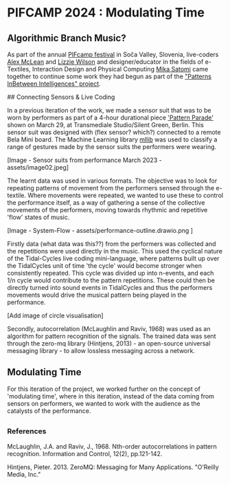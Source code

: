 # PIFCAMP 2024 : Modulating Time

## Algorithmic Branch Music?

As part of the annual [PIFcamp festival](https://pif.camp/sl/) in Soča Valley, Slovenia, live-coders [Alex McLean](https://slab.org/) and [Lizzie Wilson](https://lwlsn.github.io/) and designer/educator in the fields of e-Textiles, Interaction Design and Physical Computing [Mika Satomi](https://www.nerding.at/cv/) came together to continue some work they had begun as part of the ["Patterns InBetween Intelligences" project](https://www.stnds.de/aktuelles/link_ki). 


## Connecting Sensors & Live Coding 

In a previous iteration of the work, we made a sensor suit that was to be worn by performers as part of a 4-hour durational piece ['Pattern Parade'](https://www.nerding.at/mos-aick-pattern-parade/) shown on March 29, at Transmediale Studio/Silent Green, Berlin. This sensor suit was designed with (flex sensor? which?) connected to a remote Bela Mini board. The Machine Learning library [mllib](https://spark.apache.org/mllib/) was used to classify a range of gestures made by the sensor suits the performers were wearing. 

[Image - Sensor suits from performance March 2023 - assets/image02.jpeg]

The learnt data was used in various formats. The objective was to look for repeating patterns of movement from the performers sensed through the e-textile. Where movements were repeated, we wanted to use these to control the performance itself, as a way of gathering a sense of the collective movements of the performers, moving towards rhythmic and repetitive 'flow' states of music.  

[Image - System-Flow - assets/performance-outline.drawio.png ]

Firstly data (what data was this??) from the performers was collected and the repetitions were used directly in the music. This used the cyclical nature of the Tidal-Cycles live coding mini-language, where patterns built up over the TidalCycles unit of time 'the cycle' would become stronger when consistently repeated. This cycle was divided up into n-events, and each 1/n cycle would contribute to the pattern repetitions. These could then be directly turned into sound events in TidalCycles and thus the performers movements would drive the musical pattern being played in the performance. 

[Add image of circle visualisation]

Secondly, autocorrelation (McLaughlin and Raviv, 1968) was used as an algorithm for pattern recognition of the signals. The trained data was sent through the zero-mq library (Hintjens, 2013) - an open-source universal messaging library - to allow lossless messaging across a network. 

## Modulating Time 

For this iteration of the project, we worked further on the concept of 'modulating time', where in this iteration, instead of the data coming from sensors on performers, we wanted to work with the audience as the catalysts of the performance. 


## 








### References 

McLaughlin, J.A. and Raviv, J., 1968. Nth-order autocorrelations in pattern recognition. Information and Control, 12(2), pp.121-142.


Hintjens, Pieter. 2013. ZeroMQ: Messaging for Many Applications. "O’Reilly Media, Inc."
